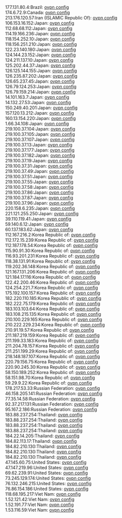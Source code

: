 177.131.80.4:Brazil: [ovpn config](vpn/177_131_80_4.ovpn)  
174.6.72.9:Canada: [ovpn config](vpn/174_6_72_9.ovpn)  
213.176.120.57:Iran (ISLAMIC Republic Of): [ovpn config](vpn/213_176_120_57.ovpn)  
106.153.16.152:Japan: [ovpn config](vpn/106_153_16_152.ovpn)  
112.68.68.112:Japan: [ovpn config](vpn/112_68_68_112.ovpn)  
114.19.166.236:Japan: [ovpn config](vpn/114_19_166_236.ovpn)  
118.154.252.10:Japan: [ovpn config](vpn/118_154_252_10.ovpn)  
118.156.251.210:Japan: [ovpn config](vpn/118_156_251_210.ovpn)  
122.23.140.180:Japan: [ovpn config](vpn/122_23_140_180.ovpn)  
124.144.23.152:Japan: [ovpn config](vpn/124_144_23_152.ovpn)  
124.211.137.10:Japan: [ovpn config](vpn/124_211_137_10.ovpn)  
125.202.44.37:Japan: [ovpn config](vpn/125_202_44_37.ovpn)  
126.125.144.155:Japan: [ovpn config](vpn/126_125_144_155.ovpn)  
126.235.87.202:Japan: [ovpn config](vpn/126_235_87_202.ovpn)  
126.65.237.45:Japan: [ovpn config](vpn/126_65_237_45.ovpn)  
126.79.124.253:Japan: [ovpn config](vpn/126_79_124_253.ovpn)  
126.79.159.214:Japan: [ovpn config](vpn/126_79_159_214.ovpn)  
14.101.163.7:Japan: [ovpn config](vpn/14_101_163_7.ovpn)  
14.132.27.53:Japan: [ovpn config](vpn/14_132_27_53.ovpn)  
150.249.40.201:Japan: [ovpn config](vpn/150_249_40_201.ovpn)  
157.120.13.212:Japan: [ovpn config](vpn/157_120_13_212.ovpn)  
160.13.154.220:Japan: [ovpn config](vpn/160_13_154_220.ovpn)  
1.66.34.108:Japan: [ovpn config](vpn/1_66_34_108.ovpn)  
219.100.37.104:Japan: [ovpn config](vpn/219_100_37_104.ovpn)  
219.100.37.105:Japan: [ovpn config](vpn/219_100_37_105.ovpn)  
219.100.37.107:Japan: [ovpn config](vpn/219_100_37_107.ovpn)  
219.100.37.13:Japan: [ovpn config](vpn/219_100_37_13.ovpn)  
219.100.37.177:Japan: [ovpn config](vpn/219_100_37_177.ovpn)  
219.100.37.182:Japan: [ovpn config](vpn/219_100_37_182.ovpn)  
219.100.37.19:Japan: [ovpn config](vpn/219_100_37_19.ovpn)  
219.100.37.31:Japan: [ovpn config](vpn/219_100_37_31.ovpn)  
219.100.37.49:Japan: [ovpn config](vpn/219_100_37_49.ovpn)  
219.100.37.51:Japan: [ovpn config](vpn/219_100_37_51.ovpn)  
219.100.37.55:Japan: [ovpn config](vpn/219_100_37_55.ovpn)  
219.100.37.58:Japan: [ovpn config](vpn/219_100_37_58.ovpn)  
219.100.37.86:Japan: [ovpn config](vpn/219_100_37_86.ovpn)  
219.100.37.87:Japan: [ovpn config](vpn/219_100_37_87.ovpn)  
219.100.37.96:Japan: [ovpn config](vpn/219_100_37_96.ovpn)  
220.158.6.235:Japan: [ovpn config](vpn/220_158_6_235.ovpn)  
221.121.255.250:Japan: [ovpn config](vpn/221_121_255_250.ovpn)  
39.110.119.41:Japan: [ovpn config](vpn/39_110_119_41.ovpn)  
59.140.6.12:Japan: [ovpn config](vpn/59_140_6_12.ovpn)  
60.137.183.62:Japan: [ovpn config](vpn/60_137_183_62.ovpn)  
112.167.216.2:Korea Republic of: [ovpn config](vpn/112_167_216_2.ovpn)  
112.172.15.239:Korea Republic of: [ovpn config](vpn/112_172_15_239.ovpn)  
112.187.178.54:Korea Republic of: [ovpn config](vpn/112_187_178_54.ovpn)  
115.90.91.30:Korea Republic of: [ovpn config](vpn/115_90_91_30.ovpn)  
116.93.201.231:Korea Republic of: [ovpn config](vpn/116_93_201_231.ovpn)  
118.38.131.91:Korea Republic of: [ovpn config](vpn/118_38_131_91.ovpn)  
119.202.36.148:Korea Republic of: [ovpn config](vpn/119_202_36_148.ovpn)  
121.167.131.206:Korea Republic of: [ovpn config](vpn/121_167_131_206.ovpn)  
121.184.17.116:Korea Republic of: [ovpn config](vpn/121_184_17_116.ovpn)  
122.42.200.46:Korea Republic of: [ovpn config](vpn/122_42_200_46.ovpn)  
124.254.221.7:Korea Republic of: [ovpn config](vpn/124_254_221_7.ovpn)  
175.192.100.157:Korea Republic of: [ovpn config](vpn/175_192_100_157.ovpn)  
182.220.110.185:Korea Republic of: [ovpn config](vpn/182_220_110_185.ovpn)  
182.222.75.179:Korea Republic of: [ovpn config](vpn/182_222_75_179.ovpn)  
183.103.103.64:Korea Republic of: [ovpn config](vpn/183_103_103_64.ovpn)  
183.108.215.135:Korea Republic of: [ovpn config](vpn/183_108_215_135.ovpn)  
210.100.229.165:Korea Republic of: [ovpn config](vpn/210_100_229_165.ovpn)  
210.222.229.234:Korea Republic of: [ovpn config](vpn/210_222_229_234.ovpn)  
210.91.19.57:Korea Republic of: [ovpn config](vpn/210_91_19_57.ovpn)  
211.187.219.159:Korea Republic of: [ovpn config](vpn/211_187_219_159.ovpn)  
211.199.33.183:Korea Republic of: [ovpn config](vpn/211_199_33_183.ovpn)  
211.204.78.157:Korea Republic of: [ovpn config](vpn/211_204_78_157.ovpn)  
211.251.199.29:Korea Republic of: [ovpn config](vpn/211_251_199_29.ovpn)  
218.148.187.107:Korea Republic of: [ovpn config](vpn/218_148_187_107.ovpn)  
220.79.156.75:Korea Republic of: [ovpn config](vpn/220_79_156_75.ovpn)  
220.90.245.30:Korea Republic of: [ovpn config](vpn/220_90_245_30.ovpn)  
58.150.189.252:Korea Republic of: [ovpn config](vpn/58_150_189_252.ovpn)  
58.151.98.70:Korea Republic of: [ovpn config](vpn/58_151_98_70.ovpn)  
59.29.9.22:Korea Republic of: [ovpn config](vpn/59_29_9_22.ovpn)  
178.217.53.33:Russian Federation: [ovpn config](vpn/178_217_53_33.ovpn)  
46.158.205.141:Russian Federation: [ovpn config](vpn/46_158_205_141.ovpn)  
77.35.14.58:Russian Federation: [ovpn config](vpn/77_35_14_58.ovpn)  
92.37.217.131:Russian Federation: [ovpn config](vpn/92_37_217_131.ovpn)  
95.167.2.186:Russian Federation: [ovpn config](vpn/95_167_2_186.ovpn)  
183.88.237.254:Thailand: [ovpn config](vpn/183_88_237_254.ovpn)  
183.88.237.254:Thailand: [ovpn config](vpn/183_88_237_254.ovpn)  
183.88.237.254:Thailand: [ovpn config](vpn/183_88_237_254.ovpn)  
183.88.237.254:Thailand: [ovpn config](vpn/183_88_237_254.ovpn)  
184.22.14.205:Thailand: [ovpn config](vpn/184_22_14_205.ovpn)  
184.82.113.17:Thailand: [ovpn config](vpn/184_82_113_17.ovpn)  
184.82.210.130:Thailand: [ovpn config](vpn/184_82_210_130.ovpn)  
184.82.210.130:Thailand: [ovpn config](vpn/184_82_210_130.ovpn)  
184.82.210.130:Thailand: [ovpn config](vpn/184_82_210_130.ovpn)  
47.145.60.75:United States: [ovpn config](vpn/47_145_60_75.ovpn)  
47.147.219.96:United States: [ovpn config](vpn/47_147_219_96.ovpn)  
69.62.239.91:United States: [ovpn config](vpn/69_62_239_91.ovpn)  
73.245.129.174:United States: [ovpn config](vpn/73_245_129_174.ovpn)  
76.132.246.215:United States: [ovpn config](vpn/76_132_246_215.ovpn)  
76.86.154.186:United States: [ovpn config](vpn/76_86_154_186.ovpn)  
118.68.195.217:Viet Nam: [ovpn config](vpn/118_68_195_217.ovpn)  
1.52.121.42:Viet Nam: [ovpn config](vpn/1_52_121_42.ovpn)  
1.52.191.77:Viet Nam: [ovpn config](vpn/1_52_191_77.ovpn)  
1.53.116.59:Viet Nam: [ovpn config](vpn/1_53_116_59.ovpn)  
